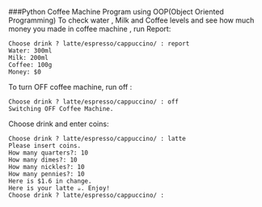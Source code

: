 ###Python Coffee Machine Program using OOP(Object Oriented Programming)
To check water , Milk and Coffee levels and see how much money you made in coffee machine , run Report:
```
Choose drink ? latte/espresso/cappuccino/ : report
Water: 300ml
Milk: 200ml
Coffee: 100g
Money: $0
```
To turn OFF coffee machine, run off :
```
Choose drink ? latte/espresso/cappuccino/ : off
Switching OFF Coffee Machine.
```
Choose drink and enter coins:
```
Choose drink ? latte/espresso/cappuccino/ : latte
Please insert coins.
How many quarters?: 10
How many dimes?: 10
How many nickles?: 10
How many pennies?: 10
Here is $1.6 in change.
Here is your latte ☕️. Enjoy!
Choose drink ? latte/espresso/cappuccino/ : 
```
